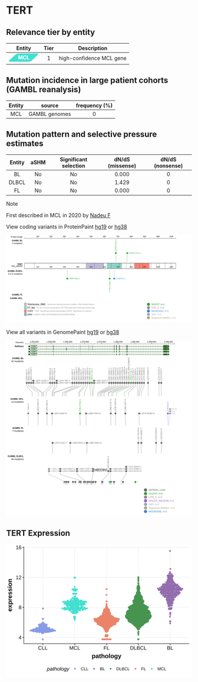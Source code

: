 # TERT

## Relevance tier by entity

|Entity|Tier|Description             |
|:------:|:----:|------------------------|
|![MCL](images/icons/MCL_tier1.png)   |1   |high-confidence MCL gene|

## Mutation incidence in large patient cohorts (GAMBL reanalysis)

|Entity|source       |frequency (%)|
|:------:|:-------------:|:-------------:|
|MCL   |GAMBL genomes|0            |

## Mutation pattern and selective pressure estimates

|Entity|aSHM|Significant selection|dN/dS (missense)|dN/dS (nonsense)|
|:------:|:----:|:---------------------:|:----------------:|:----------------:|
|BL    |No  |No                   |0.000           |0               |
|DLBCL |No  |No                   |1.429           |0               |
|FL    |No  |No                   |0.000           |0               |


> [!NOTE]
> First described in MCL in 2020 by [Nadeu F](https://pubmed.ncbi.nlm.nih.gov/32584970)


View coding variants in ProteinPaint [hg19](https://morinlab.github.io/LLMPP/GAMBL/TERT_protein.html)  or [hg38](https://morinlab.github.io/LLMPP/GAMBL/TERT_protein_hg38.html)

![image](images/proteinpaint/TERT_NM_198253.svg)

View all variants in GenomePaint [hg19](https://morinlab.github.io/LLMPP/GAMBL/TERT.html)  or [hg38](https://morinlab.github.io/LLMPP/GAMBL/TERT_hg38.html)

![image](images/proteinpaint/TERT.svg)
## TERT Expression
![image](images/gene_expression/TERT_by_pathology.svg)
<!-- ORIGIN: nadeuGenomicEpigenomicInsights2020a -->
<!-- MCL: nadeuGenomicEpigenomicInsights2020a -->

